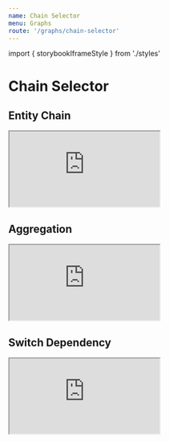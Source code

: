```yaml
---
name: Chain Selector
menu: Graphs
route: '/graphs/chain-selector'
---
```


import { storybookIframeStyle } from './styles'

# Chain Selector

## Entity Chain

<iframe style={storybookIframeStyle} src="https://sgrishchenko.github.io/reselect-utils/storybook/iframe.html?id=createchainselector--entity-chain-example"></iframe>

## Aggregation

<iframe style={storybookIframeStyle} src="https://sgrishchenko.github.io/reselect-utils/storybook/iframe.html?id=createchainselector--aggregation-example"></iframe>

## Switch Dependency

<iframe style={storybookIframeStyle} src="https://sgrishchenko.github.io/reselect-utils/storybook/iframe.html?id=createchainselector--switch-dependency-example"></iframe>
